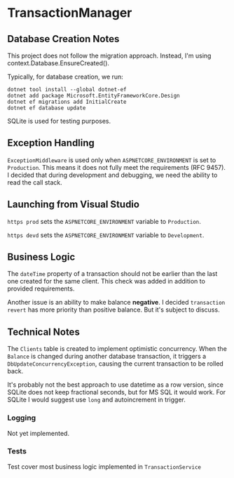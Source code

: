 # TransactionManager
## Database Creation Notes
This project does not follow the migration approach. Instead, I'm using context.Database.EnsureCreated().

Typically, for database creation, we run:

```pshell
dotnet tool install --global dotnet-ef
dotnet add package Microsoft.EntityFrameworkCore.Design
dotnet ef migrations add InitialCreate
dotnet ef database update
```
SQLite is used for testing purposes.

## Exception Handling
`ExceptionMiddleware` is used only when `ASPNETCORE_ENVIRONMENT` is set to `Production`. This means it does not fully meet the requirements (RFC 9457). I decided that during development and debugging, we need the ability to read the call stack.

## Launching from Visual Studio
`https prod` sets the `ASPNETCORE_ENVIRONMENT` variable to `Production`.

`https devd` sets the `ASPNETCORE_ENVIRONMENT` variable to `Development`.
## Business Logic
The `dateTime` property of a transaction should not be earlier than the last one created for the same client. 
This check was added in addition to provided requirements.

Another issue is an ability to make balance **negative**.
I decided `transaction revert` has more priority than positive balance.
But it's subject to discuss.

## Technical Notes
The `Clients` table is created to implement optimistic concurrency. 
When the `Balance` is changed during another database transaction, it triggers a `DbUpdateConcurrencyException`, 
causing the current transaction to be rolled back.

It's probably not the best approach to use datetime as a row version, since SQLite does not keep fractional seconds, but for MS SQL it would work.
For SQLite I would suggest use `long` and autoincrement in trigger.

### Logging
Not yet implemented.

### Tests
Test cover most business logic implemented in `TransactionService`